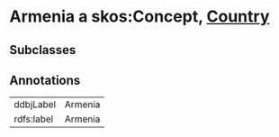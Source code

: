 # Armenia a skos:Concept, [Country](/0.1/Country)

## Subclasses

## Annotations

|||
|-----|-----|
|ddbjLabel|Armenia|
|rdfs:label|Armenia|

